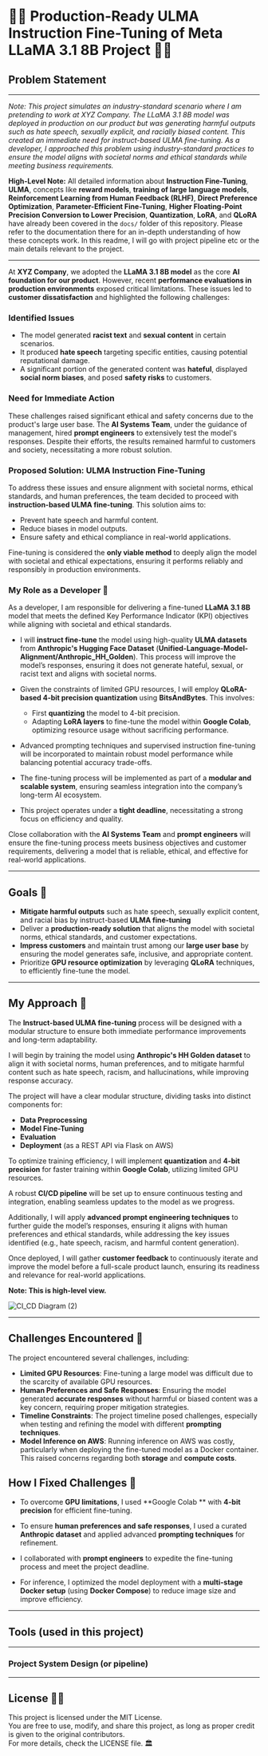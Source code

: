 # 🎋🌿 **Production-Ready ULMA Instruction Fine-Tuning of Meta LLaMA 3.1 8B Project** 🌿🎉  

## **Problem Statement**  
---  
*Note: This project simulates an industry-standard scenario where I am pretending to work at XYZ Company. The LLaMA 3.1 8B model was deployed in production on our product but was generating harmful outputs such as hate speech, sexually explicit, and racially biased content. This created an immediate need for instruct-based ULMA fine-tuning. As a developer, I approached this problem using industry-standard practices to ensure the model aligns with societal norms and ethical standards while meeting business requirements.*

**High-Level Note:** All detailed information about **Instruction Fine-Tuning**, **ULMA**, concepts like **reward models**, **training of large language models**, **Reinforcement Learning from Human Feedback (RLHF)**, **Direct Preference Optimization**, **Parameter-Efficient Fine-Tuning**, **Higher Floating-Point Precision Conversion to Lower Precision**, **Quantization**, **LoRA**, and **QLoRA** have already been covered in the `docs/` folder of this repository. Please refer to the documentation there for an in-depth understanding of how these concepts work. In this readme, I will go with project pipeline etc or the main details relevant to the project.


---  

At **XYZ Company**, we adopted the **LLaMA 3.1 8B model** as the core **AI foundation for our product**. However, recent **performance evaluations in production environments** exposed critical limitations. These issues led to **customer dissatisfaction** and highlighted the following challenges:  

### **Identified Issues**  
- The model generated **racist text** and **sexual content** in certain scenarios.  
- It produced **hate speech** targeting specific entities, causing potential reputational damage.  
- A significant portion of the generated content was **hateful**, displayed **social norm biases**, and posed **safety risks** to customers.  

### **Need for Immediate Action**  
These challenges raised significant ethical and safety concerns due to the product's large user base. The **AI Systems Team**, under the guidance of management, hired **prompt engineers** to extensively test the model's responses. Despite their efforts, the results remained harmful to customers and society, necessitating a more robust solution.  

### **Proposed Solution: ULMA Instruction Fine-Tuning**  
To address these issues and ensure alignment with societal norms, ethical standards, and human preferences, the team decided to proceed with **instruction-based ULMA fine-tuning**. This solution aims to:  
- Prevent hate speech and harmful content.  
- Reduce biases in model outputs.  
- Ensure safety and ethical compliance in real-world applications.  

Fine-tuning is considered the **only viable method** to deeply align the model with societal and ethical expectations, ensuring it performs reliably and responsibly in production environments.  

### **My Role as a Developer**  🎋
As a developer, I am responsible for delivering a fine-tuned **LLaMA 3.1 8B** model that meets the defined Key Performance Indicator (KPI) objectives while aligning with societal and ethical standards.  

- I will **instruct fine-tune** the model using high-quality **ULMA datasets** from **Anthropic's Hugging Face Dataset** (**Unified-Language-Model-Alignment/Anthropic_HH_Golden**). This process will improve the model’s responses, ensuring it does not generate hateful, sexual, or racist text and aligns with societal norms.  

- Given the constraints of limited GPU resources, I will employ **QLoRA-based 4-bit precision quantization** using **BitsAndBytes**. This involves:  
  - First **quantizing** the model to 4-bit precision.  
  - Adapting **LoRA layers** to fine-tune the model within **Google Colab**, optimizing resource usage without sacrificing performance.  

- Advanced prompting techniques and supervised instruction fine-tuning will be incorporated to maintain robust model performance while balancing potential accuracy trade-offs.  

- The fine-tuning process will be implemented as part of a **modular and scalable system**, ensuring seamless integration into the company’s long-term AI ecosystem.  

- This project operates under a **tight deadline**, necessitating a strong focus on efficiency and quality.  

Close collaboration with the **AI Systems Team** and **prompt engineers** will ensure the fine-tuning process meets business objectives and customer requirements, delivering a model that is reliable, ethical, and effective for real-world applications.  



---
## Goals 🎉  

- **Mitigate harmful outputs** such as hate speech, sexually explicit content, and racial bias by instruct-based **ULMA fine-tuning**
- Deliver a **production-ready solution** that aligns the model with societal norms, ethical standards, and customer expectations.  
- **Impress customers** and maintain trust among our **large user base** by ensuring the model generates safe, inclusive, and appropriate content.  
- Prioritize **GPU resource optimization** by leveraging **QLoRA** techniques, to efficiently fine-tune the model.


---
## **My Approach** 🚀

The **Instruct-based ULMA fine-tuning** process will be designed with a modular structure to ensure both immediate performance improvements and long-term adaptability. 

I will begin by training the model using **Anthropic's HH Golden dataset** to align it with societal norms, human preferences, and to mitigate harmful content such as hate speech, racism, and hallucinations, while improving response accuracy.

The project will have a clear modular structure, dividing tasks into distinct components for:

- **Data Preprocessing**
- **Model Fine-Tuning**
- **Evaluation**
- **Deployment** (as a REST API via Flask on AWS)

To optimize training efficiency, I will implement **quantization** and **4-bit precision** for faster training within **Google Colab**, utilizing limited GPU resources. 

A robust **CI/CD pipeline** will be set up to ensure continuous testing and integration, enabling seamless updates to the model as we progress.

Additionally, I will apply **advanced prompt engineering techniques** to further guide the model’s responses, ensuring it aligns with human preferences and ethical standards, while addressing the key issues identified (e.g., hate speech, racism, and harmful content generation).

Once deployed, I will gather **customer feedback** to continuously iterate and improve the model before a full-scale product launch, ensuring its readiness and relevance for real-world applications.

**Note: This is high-level view.**



![CI_CD Diagram (2)](https://github.com/user-attachments/assets/ea73009a-26ba-477c-97b9-88672935eb57)



--- 
## Challenges Encountered 🎋

The project encountered several challenges, including:

- **Limited GPU Resources**: Fine-tuning a large model was difficult due to the scarcity of available GPU resources.
- **Human Preferences and Safe Responses**: Ensuring the model generated **accurate responses** without harmful or biased content was a key concern, requiring proper mitigation strategies.
- **Timeline Constraints**: The project timeline posed challenges, especially when testing and refining the model with different **prompting techniques**.
- **Model Inference on AWS**: Running inference on AWS was costly, particularly when deploying the fine-tuned model as a Docker container. This raised concerns regarding both **storage** and **compute costs**.


## How I Fixed Challenges 🌟

- To overcome **GPU limitations**, I used **Google Colab ** with **4-bit precision** for efficient fine-tuning.

- To ensure **human preferences and safe responses**, I used a curated **Anthropic dataset** and applied advanced **prompting techniques** for refinement.

- I collaborated with **prompt engineers** to expedite the fine-tuning process and meet the project deadline.

- For inference, I optimized the model deployment with a **multi-stage Docker setup** (using **Docker Compose**) to reduce image size and improve efficiency.

  

---
## Tools (used in this project)
---

###  Project System Design (or pipeline)



---
## **License 📜✨**  
This project is licensed under the MIT License.  
You are free to use, modify, and share this project, as long as proper credit is given to the original contributors.  
For more details, check the LICENSE file. 🏛️
